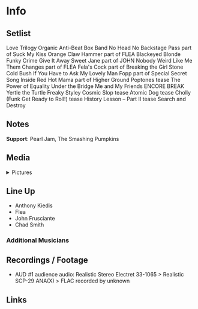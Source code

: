 # Info

## Setlist

Love Trilogy
Organic Anti-Beat Box Band
No Head No Backstage Pass part of
Suck My Kiss
Orange Claw Hammer part of FLEA
Blackeyed Blonde
Funky Crime
Give It Away
Sweet Jane part of JOHN
Nobody Weird Like Me
Them Changes part of FLEA
Fela's Cock part of
Breaking the Girl
Stone Cold Bush
If You Have to Ask
My Lovely Man
Fopp part of
Special Secret Song Inside
Red Hot Mama part of
Higher Ground
Poptones tease
The Power of Equality
Under the Bridge
Me and My Friends
ENCORE BREAK
Yertle the Turtle
Freaky Styley
Cosmic Slop tease
Atomic Dog tease
Cholly (Funk Get Ready to Roll!) tease
History Lesson – Part II tease
Search and Destroy

## Notes

**Support**: Pearl Jam, The Smashing Pumpkins

## Media 

<details>
  <summary>Pictures</summary>
  <!--<img alt="Setlist" title="Setlist" src="_.jpg" height="200" />
  <img alt="Flyer" title="Flyer" src="_.jpg" height="200" />
  <img alt="Clipper" title="Clipper" src="_.jpg" height="200" />
  <img alt="Ticket" title="Ticket" src="_.jpg" height="200" />
  -->
</details>

## Line Up

* Anthony Kiedis
* Flea
* John Frusciante
* Chad Smith

### Additional Musicians

## Recordings / Footage

* AUD #1 audience audio: Realistic Stereo Electret 33-1065 > Realistic SCP-29 ANA(X) > FLAC recorded by unknown

## Links


